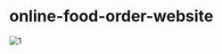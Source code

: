 # online-food-order-website

![1](https://user-images.githubusercontent.com/88868366/198815122-3c82e9a5-3755-4e25-8218-272219bd2056.jpg)
